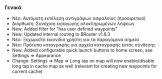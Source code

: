 ### Γενικά
- Νέο: Αυτόματη εκτέλεση αντιγράφων ασφαλείας (προαιρετικό)
- Διόρθωση: Συνέχιση εισαγωγής ολοκληρωμένων λήψεων
- New: Added filter for "has user defined waypoints"
- New: Updated internal routing to BRouter v1.6.3
- Νέο: Ξεχωριστό εικονίδιο χρήστη για τα παραγόμενα σημεία
- Νέα: Πρότυπα καταγραφής για αρχεία καταγραφής εκτός σύνδεσης
- New: Added configurable quick launch buttons to home screen, see Settings => Appearance
- Change: Settings => Map => Long tap on map will now enable/disable long tap in cache map as well (relevant for creating new waypoints for current cache)
